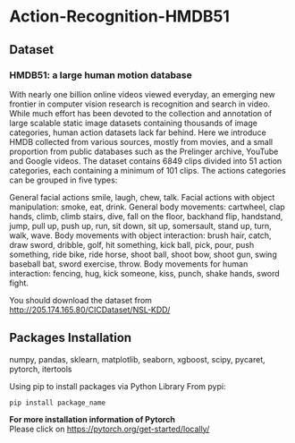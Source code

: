 # Action-Recognition-HMDB51

## Dataset
### HMDB51: a large human motion database

With nearly one billion online videos viewed everyday, an emerging new frontier in computer vision research is recognition and search in video. While much effort has been devoted to the collection and annotation of large scalable static image datasets containing thousands of image categories, human action datasets lack far behind. Here we introduce HMDB collected from various sources, mostly from movies, and a small proportion from public databases such as the Prelinger archive, YouTube and Google videos. The dataset contains 6849 clips divided into 51 action categories, each containing a minimum of 101 clips. The actions categories can be grouped in five types:

General facial actions smile, laugh, chew, talk.
Facial actions with object manipulation: smoke, eat, drink.
General body movements: cartwheel, clap hands, climb, climb stairs, dive, fall on the floor, backhand flip, handstand, jump, pull up, push up, run, sit down, sit up, somersault, stand up, turn, walk, wave.
Body movements with object interaction: brush hair, catch, draw sword, dribble, golf, hit something, kick ball, pick, pour, push something, ride bike, ride horse, shoot ball, shoot bow, shoot gun, swing baseball bat, sword exercise, throw.
Body movements for human interaction: fencing, hug, kick someone, kiss, punch, shake hands, sword fight.

You should download the dataset from http://205.174.165.80/CICDataset/NSL-KDD/
## Packages Installation
numpy, pandas, sklearn, matplotlib, seaborn, xgboost, scipy, pycaret, pytorch, itertools

Using pip to install packages via Python Library From pypi:  
```
pip install package_name
```
**For more installation information of Pytorch**  
Please click on https://pytorch.org/get-started/locally/ 
